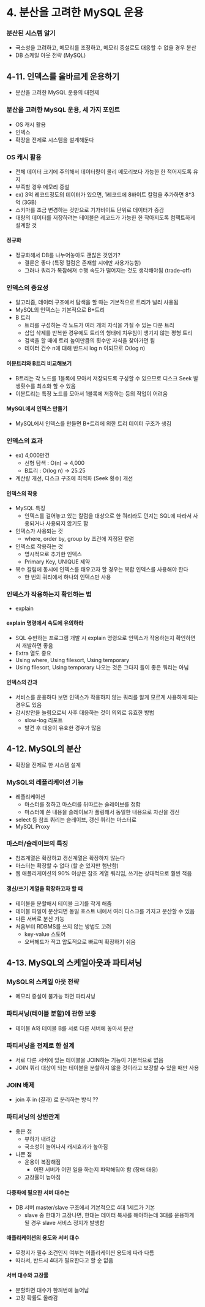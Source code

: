# 4. 분산을 고려한 MySQL 운용
### 분산된 시스템 알기
- 국소성을 고려하고, 메모리를 조정하고, 메모리 증설로도 대응할 수 없을 경우 분산
- DB 스케일 아웃 전략 (MySQL)
## 4-11. 인덱스를 올바르게 운용하기
- 분산을 고려한 MySQL 운용의 대전제
### 분산을 고려한 MySQL 운용, 세 가지 포인트
- OS 캐시 활용
- 인덱스
- 확장을 전제로 시스템을 설계해둔다
### OS 캐시 활용
- 전체 데이터 크기에 주의해서 데이터량이 물리 메모리보다 가능한 한 적어지도록 유지
- 부족할 경우 메모리 증설
- ex) 3억 레코드정도의 데이터가 있으면, 1레코드에 8바이트 칼럼을 추가하면 8*3억 (3GB)
- 스키마를 조금 변경하는 것만으로 기가비이트 단위로 데이터가 증감
- 대량의 데이터를 저장하려는 테이블은 레코드가 가능한 한 작아지도록 컴팩트하게 설계할 것
#### 정규화
- 정규화해서 DB를 나누어놓아도 괜찮은 것인가?
    - 결론은 좋다 (특정 컬럼은 존재할 시에만 사용가능함)
    - 그러나 쿼리가 복잡해져 수행 속도가 떨어지는 것도 생각해야됨 (trade-off)
### 인덱스의 중요성
- 알고리즘, 데이터 구조에서 탐색을 할 때는 기본적으로 트리가 널리 사용됨
- MySQL의 인덱스는 기본적으로 B+트리
- B 트리
    - 트리를 구성하는 각 노드가 여러 개의 자식을 가질 수 있는 다분 트리
    - 삽입 삭제를 반복한 경우에도 트리의 형태에 치우침이 생기지 않는 평형 트리
    - 검색을 할 때에 트리 높이만큼의 횟수만 자식을 찾아가면 됨
    - 데이터 건수 n에 대해 반드시 log n 이되므로 O(log n)
#### 이분트리와 B트리 비교해보기
- B트리는 각 노드를 1블록에 모아서 저장되도록 구성할 수 있으므로 디스크 Seek 발생횟수를 최소화 할 수 있음
- 이분트리는 특정 노드를 모아서 1블록에 저장하는 등의 작업이 어려움
#### MySQL에서 인덱스 만들기
- MySQL에서 인덱스를 만들면 B+트리에 의한 트리 데이터 구조가 생김
### 인덱스의 효과
- ex) 4,000만건
    - 선형 탐색 : O(n) -> 4,000
    - B트리 : O(log n) -> 25.25
- 계산량 개선, 디스크 구조에 최적화 (Seek 횟수) 개선
#### 인덱스의 작용
- MySQL 특징
    - 인덱스를 걸어놓고 있는 칼럼을 대상으로 한 쿼리라도 던지는 SQL에 따라서 사용되거나 사용되지 않기도 함
- 인덱스가 사용되는 것
    - where, order by, group by  조건에 지정된 칼럼
- 인덱스로 작용하는 것
    - 명시적으로 추가한 인덱스
    - Primary Key, UNIQUE 제약
- 복수 칼럼에 동시에 인덱스를 태우고자 할 경우는 복합 인덱스를 사용해야 한다
    - 한 번의 쿼리에서 하나의 인덱스만 사용
### 인덱스가 작용하는지 확인하는 법
- explain
#### explain 명령에서 속도에 유의하라
- SQL 수반하는 프로그램 개발 시 explain 명령으로 인덱스가 작용하는지 확인하면서 개발하면 좋음
- Extra 열도 중요
- Using where, Using filesort, Using temporary
- Using filesort, Using temporary 나오는 것은 그다지 틀이 좋은 쿼리는 아님
#### 인덱스의 간과
- 서비스를 운용하다 보면 인덱스가 작용하지 않는 쿼리를 알게 모르게 사용하게 되는 경우도 있음
- 감시방안을 늘림으로써 사후 대응하는 것이 의외로 유효한 방법
    - slow-log 리포트
    - 발견 후 대응이 유효한 경우가 많음
## 4-12. MySQL의 분산
- 확장을 전제로 한 시스템 설계
### MySQL의 레플리케이션 기능
- 레플리케이션
    - 마스터를 정하고 마스터를 뒤따르는 슬레이브를 정함
    - 마스터에 쓴 내용을 슬레이브가 폴링해서 동일한 내용으로 자신을 갱신
- select 등 참조 쿼리는 슬레이브, 갱신 쿼리는 마스터로
- MySQL Proxy
### 마스터/슬레이브의 특징
- 참조계열은 확장하고 갱신계열은 확장하지 않는다
- 마스터는 확장할 수 없다 (할 순 있지만 험난함)
- 웹 애플리케이션의 90% 이상은 참조 계열 쿼리임, 쓰기는 상대적으로 훨씬 적음
#### 갱신/쓰기 계열을 확장하고자 할 때
- 테이블을 분할해서 테이블 크기를 작게 해줌
- 테이블 파일이 분산되면 동일 호스트 내에서 여러 디스크를 가지고 분산할 수 있음
- 다른 서버로 분산 가능
- 처음부터 RDBMS를 쓰지 않는 방법도 고려
    - key-value 스토어
    - 오버헤드가 적고 압도적으로 빠르며 확장하기 쉬움
## 4-13. MySQL의 스케일아웃과 파티셔닝
### MySQL의 스케일 아웃 전략
- 메모리 증설이 불가능 하면 파티셔닝
### 파티셔닝(테이블 분할)에 관한 보충
- 테이블 A와 테이블 B를 서로 다른 서버에 놓아서 분산
### 파티셔닝을 전제로 한 설계
- 서로 다른 서버에 있는 테이블을 JOIN하는 기능이 기본적으로 없음
- JOIN 쿼리 대상이 되는 테이블을 분할하지 않을 것이라고 보장할 수 있을 때만 사용
### JOIN 배제
- join 후 in (결과) 로 분리하는 방식 ??
### 파티셔닝의 상반관계
- 좋은 점
    - 부하가 내려감
    - 국소성이 늘어나서 캐시효과가 높아짐
- 나쁜 점
    - 운용이 복잠해짐
        - 어떤 서버가 어떤 일을 하는지 파악해둬야 함 (장애 대응)
    - 고장률이 높아짐
#### 다중화에 필요한 서버 대수는
- DB 서버 master/slave 구조에서 기본적으로 4대 1세트가 기본
    - slave 중 한대가 고장나면, 한대는 데이터 복사를 해야하는데 3대를 운용하게 될 경우 slave 서비스 정지가 발생함
#### 애플리케이션의 용도와 서버 대수
- 무정지가 필수 조건인지 여부는 어플리케이션 용도에 따라 다름
- 따라서, 반드시 4대가 필요한다고 할 순 없음
#### 서버 대수와 고장률
- 분할하면 대수가 한꺼번에 늘어남
- 고장 확률도 올라감
